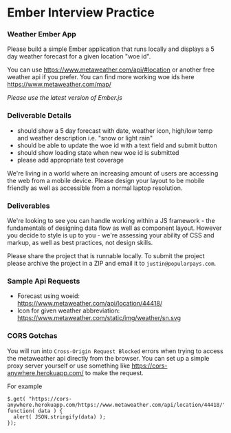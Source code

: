 # Ember Interview Practice

### Weather Ember App

Please build a simple Ember application that runs locally and displays a 5 day weather forecast for a given location "woe id".

You can use https://www.metaweather.com/api/#location or another free weather api if you prefer. You can find more working woe ids here https://www.metaweather.com/map/

_Please use the latest version of Ember.js_

### Deliverable Details

- should show a 5 day forecast with date, weather icon, high/low temp and weather description i.e. "snow or light rain"
- should be able to update the woe id with a text field and submit button
- should show loading state when new woe id is submitted
- please add appropriate test coverage

We're living in a world where an increasing amount of users are accessing the web from a mobile device. Please design your layout to be mobile friendly as well as accessible from a normal laptop resolution.

### Deliverables

We're looking to see you can handle working within a JS framework - the fundamentals of designing data flow as well as component layout. However you decide to style is up to you - we're assessing your ability of CSS and markup, as well as best practices, not design skills.

Please share the project that is runnable locally. To submit the project please archive the project in a ZIP and email it to `justin@popularpays.com`.

### Sample Api Requests

- Forecast using woeid: https://www.metaweather.com/api/location/44418/
- Icon for given weather abbreviation: https://www.metaweather.com/static/img/weather/sn.svg

### CORS Gotchas

You will run into `Cross-Origin Request Blocked` errors when trying to access the metaweather api directly from the browser. You can set up a simple proxy server yourself or use something like https://cors-anywhere.herokuapp.com/ to make the request.

For example

```
$.get( "https://cors-anywhere.herokuapp.com/https://www.metaweather.com/api/location/44418/", function( data ) {
  alert( JSON.stringify(data) );
});
```

